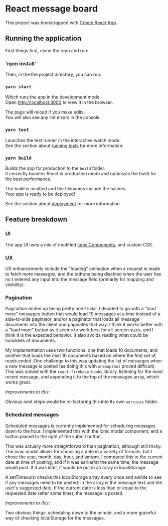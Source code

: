 # React message board

This project was bootstrapped with [Create React App](https://github.com/facebook/create-react-app).

## Running the application

First things first, clone the repo and run:

### 'npm install'

Then, in the the project directory, you can run:

### `yarn start`

Which runs the app in the development mode.\
Open [http://localhost:3000](http://localhost:3000) to view it in the browser.

The page will reload if you make edits.\
You will also see any lint errors in the console.

### `yarn test`

Launches the test runner in the interactive watch mode.\
See the section about [running tests](https://facebook.github.io/create-react-app/docs/running-tests) for more information.

### `yarn build`

Builds the app for production to the `build` folder.\
It correctly bundles React in production mode and optimizes the build for the best performance.

The build is minified and the filenames include the hashes.\
Your app is ready to be deployed!

See the section about [deployment](https://facebook.github.io/create-react-app/docs/deployment) for more information.

## Feature breakdown

### UI

The app UI uses a mix of modified [Ionic Components](https://ionicframework.com/docs/components), and custom CSS.

### UX

UX enhancements include the "loading" animation when a request is made to fetch more messages, and the buttons being disabled when the user has no t entered any input into the message field (primarily for mapping and visibility).

### Pagination

Pagination ended up being pretty non-trivial. I decided to go with a "load more" messages button that would load 10 messages at a time instead of a side-to-side paginator, and/or a paginator that loads all message documents into the client and paginates that way. I think it works better with a "load more" button as it seems to work best for all-screen sizes, and I think it is the expected behavior. It also avoids reading what could be hundreds of documents.

My implementation uses two functions: one that loads 10 documents, and another that loads the next 10 documents based on where the first set of reads ended. One challenge to this was updating the list of messages when a new message is posted (as doing this with `onSnapshot` proved difficult). This was solved with the `react-firebase-hooks` library, listening for the most recent message, and appending it to the top of the messages array, which works great.

_Improvements to this:_

Obvious next steps would be re-factoring this into its own `services` folder.

### Scheduled messages

Scheduled messages is currently implemented for scheduling messages down to the hour. I implemented this with the Ionic modal component, and a button placed to the right of the submit button.

This was actually more straightforward than pagination, although still tricky. The ionic modal allows for choosing a date in a variety of formats, but I chose the year, month, day, hour, and am/pm. I compared this to the current date at time of posting, and if it was earlier/at the same time, the message would post. If it was later, it would be put in an array in localStorage.

A setTimeout() checks this localStorage array every once and awhile to see if any messages need to be posted. In the array is the message text and the user's suggested date. If the current date is less than or equal to the requested date (after some time), the message is posted.

_Improvements to this:_

Two obvious things: scheduling down to the minute, and a more graceful way of checking localStorage for the messages.
